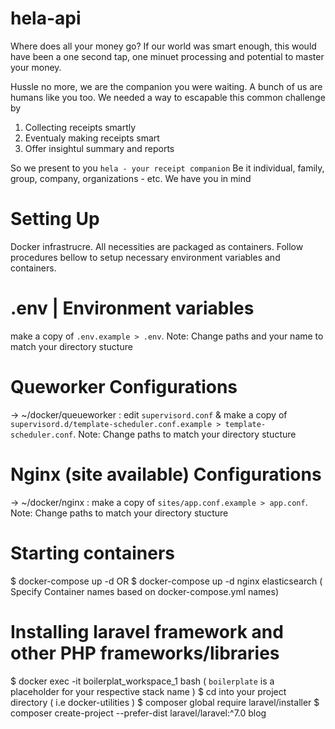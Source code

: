 # hela-api
Where does all your money go?
If our world was smart enough, this would have been a one second tap, one minuet processing and potential to master your money.

Hussle no more, we are the companion you were waiting. 
A bunch of us are humans like you too. We needed a way to escapable this common challenge by 
1. Collecting receipts smartly
2. Eventualy making receipts smart
3. Offer insightul summary and reports

So we present to you `hela - your receipt companion`
Be it individual, family, group, company, organizations - etc. We have you in mind

# Setting Up
Docker infrastrucre. All necessities are packaged as containers. Follow procedures bellow to setup necessary environment variables and containers.

# .env | Environment variables
make a copy of `.env.example > .env`. Note: Change paths and your name to match your directory stucture

# Queworker Configurations
-> ~/docker/queueworker : edit `supervisord.conf` & make a copy of `supervisord.d/template-scheduler.conf.example > template-scheduler.conf`. Note: Change paths to match your directory stucture

# Nginx (site available) Configurations
-> ~/docker/nginx : make a copy of `sites/app.conf.example > app.conf`. Note: Change paths to match your directory stucture

# Starting containers
$ docker-compose up -d OR $ docker-compose up -d nginx elasticsearch ( Specify Container names based on docker-compose.yml names)

# Installing laravel framework and other PHP frameworks/libraries
$ docker exec -it boilerplat_workspace_1 bash ( `boilerplate` is a placeholder for your respective stack name )
$ cd into your project directory ( i.e docker-utilities )
$ composer global require laravel/installer
$ composer create-project --prefer-dist laravel/laravel:^7.0 blog
